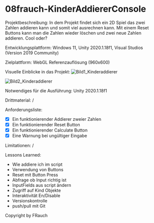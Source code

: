 # 08frauch-KinderAddiererConsole

Projektbeschreibung:
In dem Projekt findet sich ein 2D Spiel das zwei Zahlen addieren kann und somit viel ausrechnen kann. Mit einem Reset Buttons kann man die Zahlen wieder löschen und zwei neue Zahlen addieren. Cool oder?

Entwicklungsplattform:
Windows 11, Unity 2020.1.18f1, Visual Studios (Version 2019 Community)

Zielplattform:
WebGL Referenzauflösung (960x600)

Visuelle Einblicke in das Projekt:
![Bild1_Kinderaddierer](https://user-images.githubusercontent.com/90834237/152299581-6c8a51cd-c506-4c2f-a996-126bda85fb7e.JPG)

![Bild2_Kinderaddierer](https://user-images.githubusercontent.com/90834237/152299590-f5f5f3d9-838d-4660-89cf-4d9dde6ac3c9.JPG)

Notwendiges für die Ausführung:
Unity 2020.1.18f1

Drittmaterial:
/

Anforderungsliste:
- [x] Ein funktionierender Addierer zweier Zahlen
- [x] Ein funktionierender Reset Button
- [x] Ein funktionierender Calculate Button
- [x] Eine Warnung bei ungültiger Eingabe

Limitationen:
/

Lessons Learned:
- Wie addiere ich im script
- Verwendung von Buttons
- Reset mit Button Press
- Abfrage ob Input richtig ist
- InputFields aus script ändern
- Zugriff auf Kind Objekte
- Interaktivität En/Disable
- Versionskontrolle
- push/pull mit Git

Copyright by FRauch

